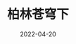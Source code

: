 ---
title: '柏林苍穹下'
date: '2022-04-20'
price: '20.0'
theaters: ['北京大学百周年纪念讲堂']
seat: ['24-4  1F']
remark: ['原声影片・中文字幕']
---